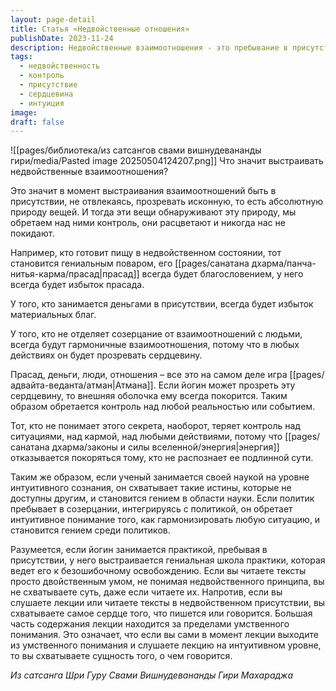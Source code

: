 ```yaml
---
layout: page-detail
title: Статья «Недвойственные отношения»
publishDate: 2023-11-24
description: Недвойственные взаимоотношения - это пребывание в присутствии и прозрение абсолютной природы вещей во всех действиях. Такой подход раскрывает сердцевину любой ситуации, приносит гармонию и контроль над реальностью, а энергия покоряется тому, кто распознаёт её суть. Интуитивное, недвойственное восприятие делает человека гениальным в любой сфере и ведёт к истинному освобождению.
tags:
  - недвойственность
  - контроль
  - присутствие
  - сердцевина
  - интуиция
image: 
draft: false
---
```

![[pages/библиотека/из сатсангов свами вишнудевананды гири/media/Pasted image 20250504124207.png]]
 Что значит выстраивать недвойственные взаимоотношения? 

  
 Это значит в момент выстраивания взаимоотношений быть в присутствии, не отвлекаясь, прозревать исконную, то есть абсолютную природу вещей. И тогда эти вещи обнаруживают эту природу, мы обретаем над ними контроль, они расцветают и никогда нас не покидают. 

  
 Например, кто готовит пищу в недвойственном состоянии, тот становится гениальным поваром, его [[pages/санатана дхарма/панча-нитья-карма/прасад|прасад]] всегда будет благословением, у него всегда будет избыток прасада. 

 У того, кто занимается деньгами в присутствии, всегда будет избыток материальных благ. 

 У того, кто не отделяет созерцание от взаимоотношений с людьми, всегда будут гармоничные взаимоотношения, потому что в любых действиях он будет прозревать сердцевину. 

  
 Прасад, деньги, люди, отношения – все это на самом деле игра [[pages/адвайта-веданта/атман|Атмана]]. Если йогин может прозреть эту сердцевину, то внешняя оболочка ему всегда покорится. Таким образом обретается контроль над любой реальностью или событием. 

  
 Тот, кто не понимает этого секрета, наоборот, теряет контроль над ситуациями, над кармой, над любыми действиями, потому что [[pages/санатана дхарма/законы и силы вселенной/энергия|энергия]] отказывается покоряться тому, кто не распознает ее подлинной сути. 

  
 Таким же образом, если ученый занимается своей наукой на уровне интуитивного сознания, он схватывает такие истины, которые не доступны другим, и становится гением в области науки. Если политик пребывает в созерцании, интегрируясь с политикой, он обретает интуитивное понимание того, как гармонизировать любую ситуацию, и становится гением среди политиков.

  
 Разумеется, если йогин занимается практикой, пребывая в присутствии, у него выстраивается гениальная школа практики, которая ведет его к безошибочному освобождению. Если вы читаете тексты просто двойственным умом, не понимая недвойственного принципа, вы не схватываете суть, даже если читаете их. Напротив, если вы слушаете лекции или читаете тексты в недвойственном присутствии, вы схватываете самое сердце того, что пишется или говорится. Большая часть содержания лекции находится за пределами умственного понимания. Это означает, что если вы сами в момент лекции выходите из умственного понимания и слушаете лекцию на интуитивном уровне, то вы схватываете сущность того, о чем говорится.

*Из сатсанга Шри Гуру Свами Вишнудевананды Гири Махараджа*